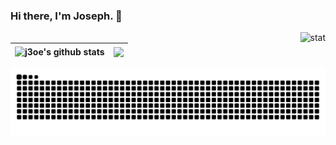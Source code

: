 ### Hi there, I'm Joseph. 👋
<img align="right" src="https://github-readme-stats.vercel.app/api?username=j3oe&show_icons=true&theme=transparent&hide_title=true&hide_rank=true" alt="stat" />


| <img align="center" src="https://github-readme-stats-p41f.vercel.app/api?username=j3oe&show_icons=true&include_all_commits=true&theme=transparent&hide_border=true" alt="j3oe's github stats" /> | <img align="center" src="https://github-readme-stats-p41f.vercel.app/api/top-langs/?username=j3oe&layout=compact&theme=transparent&hide_border=true" /> |
| ------------- | ------------- |


<picture>
  <source media="(prefers-color-scheme: dark)" srcset="https://raw.githubusercontent.com/j3oe/j3oe/output/github-contribution-grid-snake-dark.svg">
  <source media="(prefers-color-scheme: light)" srcset="https://raw.githubusercontent.com/j3oe/j3oe/output/github-contribution-grid-snake.svg">
  <img alt="github contribution grid snake animation" src="https://raw.githubusercontent.com/j3oe/j3oe/output/github-contribution-grid-snake.svg">
</picture>
